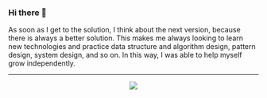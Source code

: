 ### Hi there 👋
As soon as I get to the solution, I think about the next version, because there is always a better solution. This makes me always looking to learn new technologies and practice data structure and algorithm design, pattern design, system design, and so on. In this way, I was able to help myself grow independently.

---
<p id="socialIcons" align="center">
    <a href="https://www.linkedin.com/in/ali-golgol/" alt="LinkedIn">
        <img src="https://img.shields.io/badge/-LinkedIn-blue?style=flat-square&logo=linkedin" /></a>
</p>
